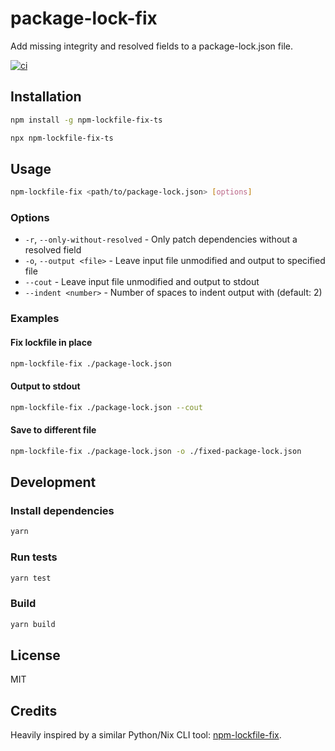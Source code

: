 # package-lock-fix

Add missing integrity and resolved fields to a package-lock.json file.

[![ci][1]][2]

## Installation

```sh
npm install -g npm-lockfile-fix-ts
```

```sh
npx npm-lockfile-fix-ts
```

## Usage

```sh
npm-lockfile-fix <path/to/package-lock.json> [options]
```

### Options

- `-r`, `--only-without-resolved` - Only patch dependencies without a resolved field
- `-o`, `--output <file>` - Leave input file unmodified and output to specified file
- `--cout` - Leave input file unmodified and output to stdout
- `--indent <number>` - Number of spaces to indent output with (default: 2)

### Examples

#### Fix lockfile in place

```sh
npm-lockfile-fix ./package-lock.json
```

#### Output to stdout

```sh
npm-lockfile-fix ./package-lock.json --cout
```

#### Save to different file

```sh
npm-lockfile-fix ./package-lock.json -o ./fixed-package-lock.json
```

## Development

### Install dependencies

```sh
yarn
```

### Run tests

```sh
yarn test
```

### Build

```sh
yarn build
```

## License

MIT

## Credits

Heavily inspired by a similar Python/Nix CLI tool: [npm-lockfile-fix][3].

[1]: https://github.com/fbluemle/package-lock-fix/workflows/ci/badge.svg
[2]: https://github.com/fbluemle/package-lock-fix/actions
[3]: https://github.com/jeslie0/npm-lockfile-fix
